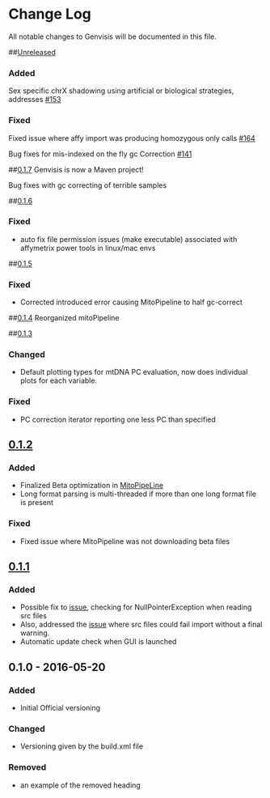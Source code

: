 # Change Log
All notable changes to Genvisis will be documented in this file.

##[Unreleased]

### Added
Sex specific chrX shadowing using artificial or biological strategies, addresses [#153](https://github.com/PankratzLab/Genvisis/issues/153)

### Fixed
Fixed issue where affy import was producing homozygous only calls [#164](https://github.com/PankratzLab/Genvisis/issues/164)

Bug fixes for mis-indexed on the fly gc Correction [#141](https://github.com/PankratzLab/Genvisis/issues/141)

##[0.1.7]
Genvisis is now a Maven project!

Bug fixes with gc correcting of terrible samples 

##[0.1.6]

### Fixed
-  auto fix file permission issues (make executable) associated with affymetrix power tools in linux/mac envs

##[0.1.5]

### Fixed

- Corrected introduced error causing MitoPipeline to half gc-correct


##[0.1.4]
Reorganized mitoPipeline

##[0.1.3]
### Changed

- Default plotting types for mtDNA PC evaluation, now does individual plots for each variable. 

### Fixed

- PC correction iterator reporting one less PC than specified

## [0.1.2]
### Added
- Finalized Beta optimization in [MitoPipeLine](https://github.com/npankrat/Genvisis/commits/master/src/cnv/manage/MitoPipeline.java)
- Long format parsing is multi-threaded if more than one long format file is present

### Fixed
- Fixed issue where MitoPipeline was not downloading beta files


## [0.1.1]
### Added

- Possible fix to [issue](https://github.com/npankrat/Genvisis/issues/8), checking for NullPointerException when reading src files
- Also, addressed the [issue](https://github.com/npankrat/Genvisis/issues/8) where src files could fail import without a final warning.
- Automatic update check when GUI is launched

## 0.1.0 - 2016-05-20
### Added
- Initial Official versioning
### Changed 
- Versioning given by the build.xml file
### Removed
- an example of the removed heading

 
[Unreleased]: https://github.com/npankrat/Genvisis/compare/v0.1.7...HEAD
[0.1.7]: https://github.com/npankrat/Genvisis/compare/v0.1.6...v0.1.7
[0.1.6]: https://github.com/npankrat/Genvisis/compare/v0.1.5...v0.1.6
[0.1.5]: https://github.com/npankrat/Genvisis/compare/v0.1.4...v0.1.5
[0.1.4]: https://github.com/npankrat/Genvisis/compare/v0.1.3...v0.1.4
[0.1.3]: https://github.com/npankrat/Genvisis/compare/v0.1.2...v0.1.3
[0.1.2]: https://github.com/npankrat/Genvisis/compare/v0.1.1...v0.1.2
[0.1.1]: https://github.com/npankrat/Genvisis/compare/v0.1.0...v0.1.1

